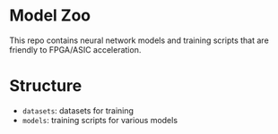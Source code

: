 # Model Zoo
This repo contains neural network models and training scripts that are friendly to FPGA/ASIC acceleration. 

# Structure
- `datasets`: datasets for training
- `models`: training scripts for various models